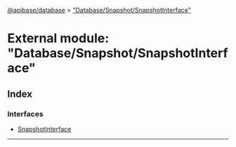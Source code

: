 [@apibase/database](../README.md) > ["Database/Snapshot/SnapshotInterface"](../modules/_database_snapshot_snapshotinterface_.md)

# External module: "Database/Snapshot/SnapshotInterface"

## Index

### Interfaces

* [SnapshotInterface](../interfaces/_database_snapshot_snapshotinterface_.snapshotinterface.md)

---

